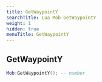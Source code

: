 ```yaml
---
title: GetWaypointY
searchTitle: Lua Mob GetWaypointY
weight: 1
hidden: true
menuTitle: GetWaypointY
---
```

## GetWaypointY
```lua
Mob:GetWaypointY(); -- number
```